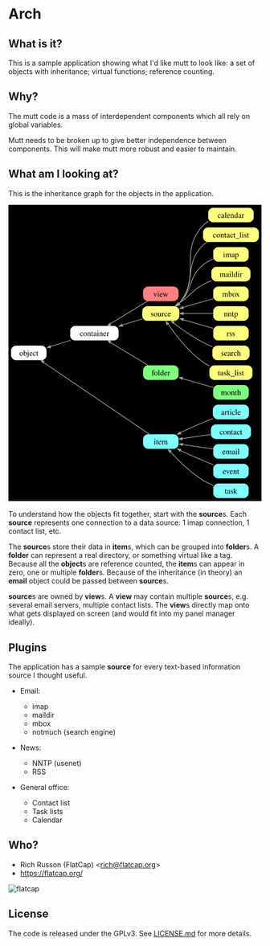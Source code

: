 # Arch

## What is it?

This is a sample application showing what I'd like mutt to look like: a set of
objects with inheritance; virtual functions; reference counting.

## Why?

The mutt code is a mass of interdependent components which all rely on global
variables.

Mutt needs to be broken up to give better independence between components.
This will make mutt more robust and easier to maintain.

## What am I looking at?

This is the inheritance graph for the objects in the application.

![inheritance](inherit.svg)

To understand how the objects fit together, start with the **source**s.  Each
**source** represents one connection to a data source: 1 imap connection, 1
contact list, etc.

The **source**s store their data in **item**s, which can be grouped into
**folder**s.  A **folder** can represent a real directory, or something virtual
like a tag.  Because all the **object**s are reference counted, the **item**s
can appear in zero, one or multiple **folder**s.  Because of the inheritance
(in theory) an **email** object could be passed between **source**s.

**source**s are owned by **view**s.  A **view** may contain multiple
**source**s, e.g.  several email servers, multiple contact lists.  The
**view**s directly map onto what gets displayed on screen (and would fit into
my panel manager ideally).

## Plugins

The application has a sample **source** for every text-based information source
I thought useful.

* Email:
  * imap
  * maildir
  * mbox
  * notmuch (search engine)

* News:
  * NNTP (usenet)
  * RSS

* General office:
  * Contact list
  * Task lists
  * Calendar

## Who?

* Rich Russon (FlatCap) &lt;rich@flatcap.org&gt;
* https://flatcap.org/

![flatcap](https://flatcap.org/gfx/flatcap.png)

## License

The code is released under the GPLv3. 
See [LICENSE.md](https://github.com/neomutt/arch/blob/master/LICENSE.md) for more details.

